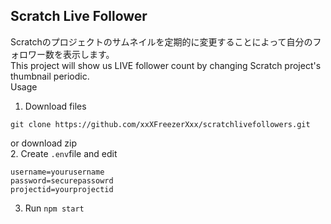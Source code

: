 ## Scratch Live Follower  
Scratchのプロジェクトのサムネイルを定期的に変更することによって自分のフォロワー数を表示します。  
This project will show us LIVE follower count by changing Scratch project's thumbnail periodic.  
Usage
1. Download files
```
git clone https://github.com/xxXFreezerXxx/scratchlivefollowers.git
```  
or download zip  
2. Create `.env`file and edit
```
username=yourusername
password=securepassowrd
projectid=yourprojectid
```
3. Run `npm start`